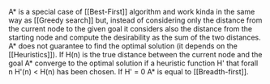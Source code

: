 A* is a special case of [[Best-First]] algorithm and work kinda in the same way as [[Greedy search]] but, instead of considering only the distance from the current node to the given goal it considers also the distance from the starting node and compute the desirability as the sum of the two distances.
A* does not guarantee to find the optimal solution (it depends on the [[Heuristics]]). If H(n) is the true distance between the current node and the goal A* converge to the optimal solution if a heuristic function H' that forall n H'(n) < H(n) has been chosen.
If H' = 0 A* is equal to [[Breadth-first]].